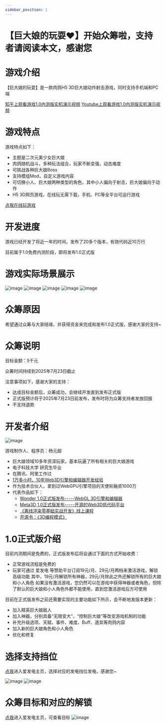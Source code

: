 ```yaml
---
sidebar_position: 1
---
```


# 【巨大娘的玩耍♥】开始众筹啦，支持者请阅读本文，感谢您

# 游戏介绍

【巨大娘的玩耍】是一款肉鸽H5 3D巨大娘动作射击游戏，同时支持手机端和PC端

[知乎上观看游戏1.0内测版实机演示视频](https://www.zhihu.com/zvideo/1887074314072867866)
[Youtube上观看游戏1.0内测版实机演示视频](https://www.youtube.com/watch?v=Z9GxAnt7p5k)



# 游戏特点

游戏特点如下：

- 主题是二次元美少女巨大娘
- 肉鸽随机战斗，多种玩法组合，玩家不断变强，动态难度
- 可挑战各种巨大娘Boss
- 支持模组Mod，自定义游戏内容
- 可切换小人、巨大娘两种类型的角色，其中小人偏向于射击，巨大娘偏向于动作
- H5 3D网页游戏，在线玩无需下载，手机、PC等全平台可运行游戏


[点我在线玩游戏](http://www.gts-play.cn/)


# 开发进度

游戏已经开发了将近一年的时间，发布了20多个版本，有效代码近10万行

目前属于1.0免费内测阶段，即将发布1.0正式版

# 游戏实际场景展示

<!-- ![image](../static/img/众筹须知/a1.jpg) -->
![image](../static/img/众筹须知/a1.jpg)
![image](../static/img/众筹须知/a2.jpg)
![image](../static/img/众筹须知/a3.png)
![image](../static/img/众筹须知/a4.png)
![image](../static/img/众筹须知/a5.png)



# 众筹原因

希望通过众筹与大家结缘，并获得资金来完成和发布1.0正式版，感谢大家的支持~


# 众筹说明

目标金额：5千元

众筹时间持续到2025年7月23日截止

注意事项如下，感谢大家的支持：
- 达成目标金额后，众筹成功，会继续开发直到发布正式版
- 正式版预计将于2025年7月23日前发布，发布时将为众筹支持者发放回报
- 不支持退款




# 开发者介绍

![image](../static/img/众筹须知/b1.jpg)

游戏制作人、程序员：杨元超 

- 巨大娘领域10多年资深玩家，基本玩遍了所有相关的巨大娘游戏
- 电子科技大学 研究生毕业
- 在腾讯、阿里工作过
- [1万多小时、10年Web3D引擎和编辑器开发经验](https://www.cnblogs.com/chaogex/p/15986803.html)
- 作为技术合伙人，拿到过WebGPU引擎项目的天使轮融资1000万
- 代表作品如下：
    - [Wonder 1.0正式版发布-----WebGL 3D引擎和编辑器](https://www.cnblogs.com/chaogex/p/10508464.html)
    - [Meta3D 1.0正式版发布-----开源的Web3D低代码平台](https://www.cnblogs.com/chaogex/p/17935529.html)
    - [《离线渲染零基础实战开发》线上课程](https://www.bilibili.com/video/BV1Jo4y1Z7ty/?spm_id_from=333.1387.0.0)
    - [开源书：《3D编程模式》](https://www.cnblogs.com/chaogex/p/17416866.html)






# 1.0正式版介绍

目前内测期间是免费的，正式版发布后将会通过下面的方式开始收费：

- 正常游戏流程是免费的
- 玩家可通过 爱发电 等赞助平台订阅19元/月、29元/月两档来激活游戏，解锁高级功能
其中，19元/月解锁所有神器，29元/月除此之外还解锁所有的巨大娘和小人角色
如果没有激活游戏，您仍然可以在游戏中获得神器或者角色，但除了默认的巨大娘和小人角色外都不能使用，直到您激活游戏后方可使用


目前在正式版发布之前还需要实现的主要功能如下所示，会不断地发版本更新：

- 加入精英巨大娘敌人
- 加入神器，分别具备“无限变大”、“控制巨大娘”等改变游戏机制的功能
- 补充升级选项、天赋、事件、难度、Buff、道具等肉鸽内容
- 加入新的巨大娘角色和小人角色
- 优化和修复

# 选择支持挡位
[点我](https://afdian.com/a/gts-play)进入爱发电主页，选择对应的发电挡位发电，感谢您~
<!-- ![image](../static/img/众筹须知/c1.png)
![image](../static/img/众筹须知/c2.png) -->
![image](../static/img/众筹须知/c4.png)
![image](../static/img/众筹须知/c3.png)



# 众筹目标和对应的解锁
[点我](https://afdian.com/a/gts-play)进入爱发电主页，可查看目标
![image](../static/img/众筹须知/d1.png)









